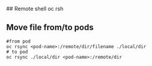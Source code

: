 
## Remote shell
    oc rsh <pod>
    
## Move file from/to pods
    #from pod
    oc rsync <pod-name>:/remote/dir/filename ./local/dir
    # to pod
    oc rsync ./local/dir <pod-name>:/remote/dir
